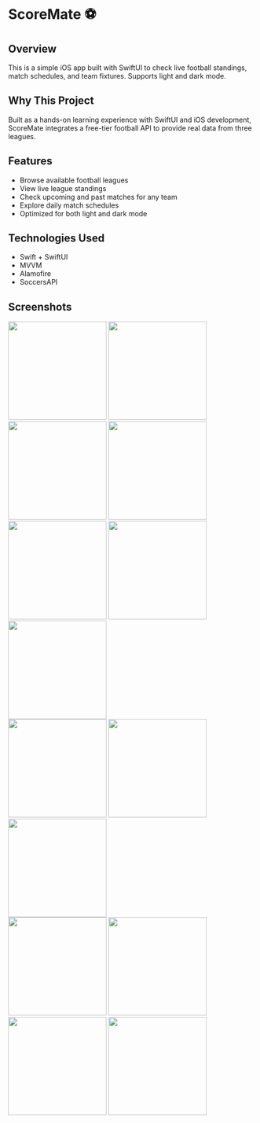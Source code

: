 # ScoreMate ⚽️

## Overview
This is a simple iOS app built with SwiftUI to check live football standings, match schedules, and team fixtures. Supports light and dark mode.

## Why This Project
Built as a hands-on learning experience with SwiftUI and iOS development, ScoreMate integrates a free-tier football API to provide real data from three leagues.

## Features
- Browse available football leagues
- View live league standings
- Check upcoming and past matches for any team
- Explore daily match schedules
- Optimized for both light and dark mode

## Technologies Used
- Swift + SwiftUI
- MVVM
- Alamofire
- SoccersAPI

## Screenshots
<p align="left">  
  <img src="https://github.com/user-attachments/assets/923dafa4-e630-4ca2-8e9e-daeebb7b774d" width="200">
  <img src="https://github.com/user-attachments/assets/a04deb03-4af5-40a3-8f2e-a28e756238bb" width="200">
  <img src="https://github.com/user-attachments/assets/db748a1f-7ed2-4302-9e2e-7cb6f60f0ea2" width="200">
  <img src="https://github.com/user-attachments/assets/5397de14-e87f-43ae-8241-0a2caf58743d" width="200">
  <img src="https://github.com/user-attachments/assets/7456f1bf-21f1-4a7a-b569-876f46e18014" width="200">
  <img src="https://github.com/user-attachments/assets/b8502305-2ae0-46f4-904a-c9c5dfbda474" width="200">
  <img src="https://github.com/user-attachments/assets/3e10b09e-377a-43f9-8854-e193d0abfe1a" width="200">
  <br>
  <img src="https://github.com/user-attachments/assets/85ec769e-ea05-4e54-9a3e-50f02e2fe78b" width="200">
<img src="https://github.com/user-attachments/assets/5bdb5fea-743d-4ef8-9bdc-c5acd34bdbae" width="200">
<img src="https://github.com/user-attachments/assets/4dc784bb-42cf-46a1-b487-460368fd7721" width="200">
  <br>
  <img src="https://github.com/user-attachments/assets/e804ae7a-7272-4f8e-919f-3a3a10353bc8" width="200">
  <img src="https://github.com/user-attachments/assets/a7159d9f-91c9-4a2d-bbdb-8eddf3a5b3e9" width="200">
  <br>

  <img src="https://github.com/user-attachments/assets/024572e9-ffc6-4dd2-9974-44818be28e6b" width="200">
  <img src="https://github.com/user-attachments/assets/6bfbb92e-dcd2-47a6-92b9-50d7352047c8" width="200">
  
</p>

